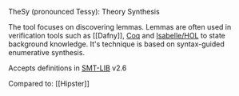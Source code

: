 TheSy (pronounced Tessy): Theory Synthesis

The tool focuses on discovering lemmas.
Lemmas are often used in verification tools such as [[Dafny]], [Coq](Provers/Coq.md) and [Isabelle/HOL](Provers/Isabelle-HOL.md) to state background knowledge.
It's technique is based on syntax-guided enumerative synthesis. 

Accepts definitions in [SMT-LIB](../Formats/SMT-LIB.md) v2.6

Compared to: [[Hipster]]